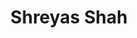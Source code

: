 ---
title: "Shreyas Shah"
presenter_id: shreyas_shah
layout: member_all_presentations
permalink: /member_full_publications/:presenter_id/
---